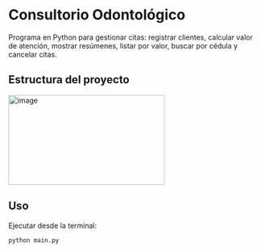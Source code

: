 # Consultorio Odontológico

Programa en Python para gestionar citas: registrar clientes, calcular valor de atención, mostrar resúmenes, listar por valor, buscar por cédula y cancelar citas.

## Estructura del proyecto

<img width="310" height="178" alt="image" src="https://github.com/user-attachments/assets/60edf1f7-c250-4679-8e59-f40df9093a5f" />


## Uso

Ejecutar desde la terminal:

```bash
python main.py
 

